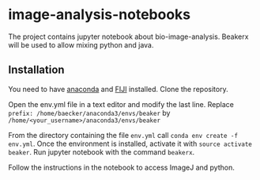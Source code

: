 # image-analysis-notebooks

The project contains jupyter notebook about bio-image-analysis. Beakerx will be used to allow mixing python and java.

## Installation
You need to have [anaconda](https://www.anaconda.com/download/#linux) and [FIJI](http://fiji.sc/) installed. Clone the repository. 

Open the env.yml file in a text editor and modify the last line. Replace 
`prefix: /home/baecker/anaconda3/envs/beaker`
by `/home/<your_username>/anaconda3/envs/beaker`

From the directory containing the file `env.yml` call `conda env create -f env.yml`. Once the environment is installed, activate it  with `source activate beaker`. Run jupyter notebook with the command `beakerx`.

Follow the instructions in the notebook to access ImageJ and python.


